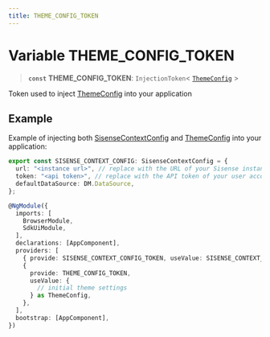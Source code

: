 ```yaml
---
title: THEME_CONFIG_TOKEN
---
```


# Variable THEME\_CONFIG\_TOKEN

> **`const`** **THEME\_CONFIG\_TOKEN**: `InjectionToken`\< [`ThemeConfig`](../type-aliases/type-alias.ThemeConfig.md) \>

Token used to inject [ThemeConfig](../type-aliases/type-alias.ThemeConfig.md) into your application

## Example

Example of injecting both [SisenseContextConfig](../interfaces/interface.SisenseContextConfig.md) and [ThemeConfig](../type-aliases/type-alias.ThemeConfig.md) into your application:

```ts
export const SISENSE_CONTEXT_CONFIG: SisenseContextConfig = {
  url: "<instance url>", // replace with the URL of your Sisense instance
  token: "<api token>", // replace with the API token of your user account
  defaultDataSource: DM.DataSource,
};

@NgModule({
  imports: [
    BrowserModule,
    SdkUiModule,
  ],
  declarations: [AppComponent],
  providers: [
    { provide: SISENSE_CONTEXT_CONFIG_TOKEN, useValue: SISENSE_CONTEXT_CONFIG },
    {
      provide: THEME_CONFIG_TOKEN,
      useValue: {
        // initial theme settings
      } as ThemeConfig,
    },
  ],
  bootstrap: [AppComponent],
})
```
